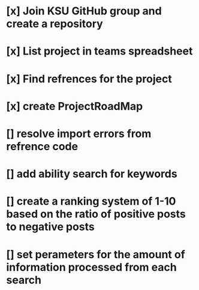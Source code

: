  # [x] Join KSU GitHub group and create a repository
 # [x] List project in teams spreadsheet
 # [x] Find refrences for the project
 # [x] create ProjectRoadMap
 # [] resolve import errors from refrence code
 # [] add ability search for keywords
 # [] create a ranking system of 1-10 based on the ratio of positive posts to negative posts
 # [] set perameters for the amount of information processed from each search

